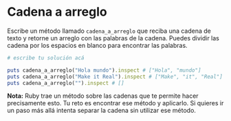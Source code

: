 # Cadena a arreglo

Escribe un método llamado `cadena_a_arreglo` que reciba una cadena de texto y retorne un arreglo con las palabras de la cadena. Puedes dividir las cadena por los espacios en blanco para encontrar las palabras.

```ruby
# escribe tu solución acá

puts cadena_a_arreglo("Hola mundo").inspect # ["Hola", "mundo"]
puts cadena_a_arreglo("Make it Real").inspect # ["Make", "it", "Real"]
puts cadena_a_arreglo("").inspect # []
```

**Nota:** Ruby trae un método sobre las cadenas que te permite hacer precisamente esto. Tu reto es encontrar ese método y aplicarlo. Si quieres ir un paso más allá intenta separar la cadena sin utilizar ese método.
